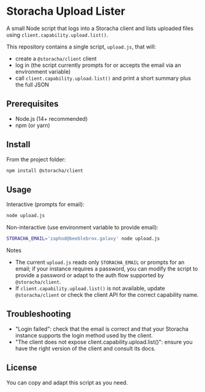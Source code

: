 # Storacha Upload Lister

A small Node script that logs into a Storacha client and lists uploaded files using `client.capability.upload.list()`.

This repository contains a single script, `upload.js`, that will:

- create a `@storacha/client` client
- log in (the script currently prompts for or accepts the email via an environment variable)
- call `client.capability.upload.list()` and print a short summary plus the full JSON

## Prerequisites

- Node.js (14+ recommended)
- npm (or yarn)

## Install

From the project folder:

```bash
npm install @storacha/client
```

## Usage

Interactive (prompts for email):

```bash
node upload.js
```

Non-interactive (use environment variable to provide email):

```bash
STORACHA_EMAIL='zaphod@beeblebrox.galaxy' node upload.js
```

Notes
- The current `upload.js` reads only `STORACHA_EMAIL` or prompts for an email; if your instance requires a password, you can modify the script to provide a password or adapt to the auth flow supported by `@storacha/client`.
- If `client.capability.upload.list()` is not available, update `@storacha/client` or check the client API for the correct capability name.

## Troubleshooting

- "Login failed": check that the email is correct and that your Storacha instance supports the login method used by the client.
- "The client does not expose client.capability.upload.list()": ensure you have the right version of the client and consult its docs.

## License

You can copy and adapt this script as you need.

